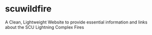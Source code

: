# scuwildfire
A Clean, Lightweight Website to provide essential information and links about the SCU Lightning Complex Fires
